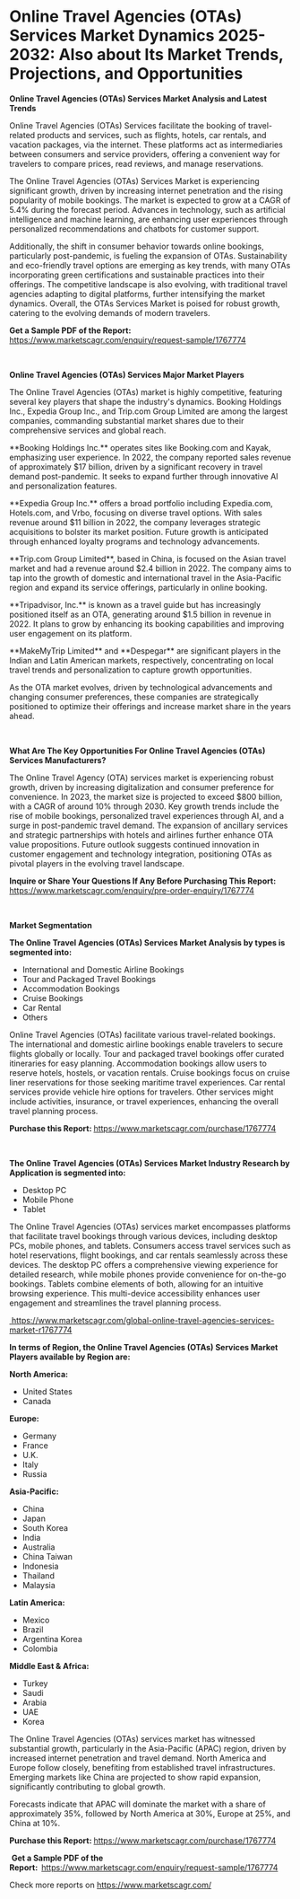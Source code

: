 <p><h1>Online Travel Agencies (OTAs) Services Market Dynamics 2025-2032: Also about Its Market Trends, Projections, and Opportunities</h1></p><p><strong>Online Travel Agencies (OTAs) Services Market Analysis and Latest Trends</strong></p>
<p><p>Online Travel Agencies (OTAs) Services facilitate the booking of travel-related products and services, such as flights, hotels, car rentals, and vacation packages, via the internet. These platforms act as intermediaries between consumers and service providers, offering a convenient way for travelers to compare prices, read reviews, and manage reservations.</p><p>The Online Travel Agencies (OTAs) Services Market is experiencing significant growth, driven by increasing internet penetration and the rising popularity of mobile bookings. The market is expected to grow at a CAGR of 5.4% during the forecast period. Advances in technology, such as artificial intelligence and machine learning, are enhancing user experiences through personalized recommendations and chatbots for customer support.</p><p>Additionally, the shift in consumer behavior towards online bookings, particularly post-pandemic, is fueling the expansion of OTAs. Sustainability and eco-friendly travel options are emerging as key trends, with many OTAs incorporating green certifications and sustainable practices into their offerings. The competitive landscape is also evolving, with traditional travel agencies adapting to digital platforms, further intensifying the market dynamics. Overall, the OTAs Services Market is poised for robust growth, catering to the evolving demands of modern travelers.</p></p>
<p><strong>Get a Sample PDF of the Report:&nbsp;</strong> <a href="https://www.marketscagr.com/enquiry/request-sample/1767774?utm_campaign=2648&utm_medium=2&utm_source=Github&utm_content=ia&utm_term=11032025&utm_id=online-travel-agencies-otas-services">https://www.marketscagr.com/enquiry/request-sample/1767774</a></p>
<p>&nbsp;</p>
<p><strong>Online Travel Agencies (OTAs) Services Major Market Players</strong></p>
<p><p>The Online Travel Agencies (OTAs) market is highly competitive, featuring several key players that shape the industry's dynamics. Booking Holdings Inc., Expedia Group Inc., and Trip.com Group Limited are among the largest companies, commanding substantial market shares due to their comprehensive services and global reach.</p><p>**Booking Holdings Inc.** operates sites like Booking.com and Kayak, emphasizing user experience. In 2022, the company reported sales revenue of approximately $17 billion, driven by a significant recovery in travel demand post-pandemic. It seeks to expand further through innovative AI and personalization features.</p><p>**Expedia Group Inc.** offers a broad portfolio including Expedia.com, Hotels.com, and Vrbo, focusing on diverse travel options. With sales revenue around $11 billion in 2022, the company leverages strategic acquisitions to bolster its market position. Future growth is anticipated through enhanced loyalty programs and technology advancements.</p><p>**Trip.com Group Limited**, based in China, is focused on the Asian travel market and had a revenue around $2.4 billion in 2022. The company aims to tap into the growth of domestic and international travel in the Asia-Pacific region and expand its service offerings, particularly in online booking.</p><p>**Tripadvisor, Inc.** is known as a travel guide but has increasingly positioned itself as an OTA, generating around $1.5 billion in revenue in 2022. It plans to grow by enhancing its booking capabilities and improving user engagement on its platform.</p><p>**MakeMyTrip Limited** and **Despegar** are significant players in the Indian and Latin American markets, respectively, concentrating on local travel trends and personalization to capture growth opportunities.</p><p>As the OTA market evolves, driven by technological advancements and changing consumer preferences, these companies are strategically positioned to optimize their offerings and increase market share in the years ahead.</p></p>
<p>&nbsp;</p>
<p><strong>What Are The Key Opportunities For Online Travel Agencies (OTAs) Services Manufacturers?</strong></p>
<p><p>The Online Travel Agency (OTA) services market is experiencing robust growth, driven by increasing digitalization and consumer preference for convenience. In 2023, the market size is projected to exceed $800 billion, with a CAGR of around 10% through 2030. Key growth trends include the rise of mobile bookings, personalized travel experiences through AI, and a surge in post-pandemic travel demand. The expansion of ancillary services and strategic partnerships with hotels and airlines further enhance OTA value propositions. Future outlook suggests continued innovation in customer engagement and technology integration, positioning OTAs as pivotal players in the evolving travel landscape.</p></p>
<p><strong>Inquire or Share Your Questions If Any Before Purchasing This Report:</strong> <a href="https://www.marketscagr.com/enquiry/pre-order-enquiry/1767774?utm_campaign=2648&utm_medium=2&utm_source=Github&utm_content=ia&utm_term=11032025&utm_id=online-travel-agencies-otas-services">https://www.marketscagr.com/enquiry/pre-order-enquiry/1767774</a></p>
<p>&nbsp;</p>
<p><strong>Market Segmentation</strong></p>
<p><strong>The Online Travel Agencies (OTAs) Services Market Analysis by types is segmented into:</strong></p>
<p><ul><li>International and Domestic Airline Bookings</li><li>Tour and Packaged Travel Bookings</li><li>Accommodation Bookings</li><li>Cruise Bookings</li><li>Car Rental</li><li>Others</li></ul></p>
<p><p>Online Travel Agencies (OTAs) facilitate various travel-related bookings. The international and domestic airline bookings enable travelers to secure flights globally or locally. Tour and packaged travel bookings offer curated itineraries for easy planning. Accommodation bookings allow users to reserve hotels, hostels, or vacation rentals. Cruise bookings focus on cruise liner reservations for those seeking maritime travel experiences. Car rental services provide vehicle hire options for travelers. Other services might include activities, insurance, or travel experiences, enhancing the overall travel planning process.</p></p>
<p><strong>Purchase this Report:&nbsp;</strong><a href="https://www.marketscagr.com/purchase/1767774?utm_campaign=2648&utm_medium=2&utm_source=Github&utm_content=ia&utm_term=11032025&utm_id=online-travel-agencies-otas-services">https://www.marketscagr.com/purchase/1767774</a></p>
<p>&nbsp;</p>
<p><strong>The Online Travel Agencies (OTAs) Services Market Industry Research by Application is segmented into:</strong></p>
<p><ul><li>Desktop PC</li><li>Mobile Phone</li><li>Tablet</li></ul></p>
<p><p>The Online Travel Agencies (OTAs) services market encompasses platforms that facilitate travel bookings through various devices, including desktop PCs, mobile phones, and tablets. Consumers access travel services such as hotel reservations, flight bookings, and car rentals seamlessly across these devices. The desktop PC offers a comprehensive viewing experience for detailed research, while mobile phones provide convenience for on-the-go bookings. Tablets combine elements of both, allowing for an intuitive browsing experience. This multi-device accessibility enhances user engagement and streamlines the travel planning process.</p></p>
<p><a href="https://www.marketscagr.com/global-online-travel-agencies-services-market-r1767774?utm_campaign=2648&utm_medium=2&utm_source=Github&utm_content=ia&utm_term=11032025&utm_id=online-travel-agencies-otas-services">&nbsp;https://www.marketscagr.com/global-online-travel-agencies-services-market-r1767774</a></p>
<p><strong>In terms of Region, the Online Travel Agencies (OTAs) Services Market Players available by Region are:</strong></p>
<p>
    <p> <strong> North America: </strong>
        <ul>
            <li>United States</li>
            <li>Canada</li>
        </ul>
        </p> 
    <p> <strong> Europe: </strong>
        <ul>
            <li>Germany</li>
            <li>France</li>
            <li>U.K.</li>
            <li>Italy</li>
            <li>Russia</li>
        </ul>
        </p> 
    <p> <strong> Asia-Pacific: </strong>
        <ul>
            <li>China</li>
            <li>Japan</li>
            <li>South Korea</li>
            <li>India</li>
            <li>Australia</li>
            <li>China Taiwan</li>
            <li>Indonesia</li>
            <li>Thailand</li>
            <li>Malaysia</li>
        </ul>
        </p> 
    <p> <strong> Latin America: </strong>
        <ul>
            <li>Mexico</li>
            <li>Brazil</li>
            <li>Argentina Korea</li>
            <li>Colombia</li>
        </ul>
        </p> 
    <p> <strong> Middle East & Africa: </strong>
        <ul>
            <li>Turkey</li>
            <li>Saudi</li>
            <li>Arabia</li>
            <li>UAE</li>
            <li>Korea</li>
        </ul>
    </p>
    </p>
<p><p>The Online Travel Agencies (OTAs) services market has witnessed substantial growth, particularly in the Asia-Pacific (APAC) region, driven by increased internet penetration and travel demand. North America and Europe follow closely, benefiting from established travel infrastructures. Emerging markets like China are projected to show rapid expansion, significantly contributing to global growth. </p><p>Forecasts indicate that APAC will dominate the market with a share of approximately 35%, followed by North America at 30%, Europe at 25%, and China at 10%.</p></p>
<p><strong>Purchase this Report: </strong><a href="https://www.marketscagr.com/purchase/1767774?utm_campaign=2648&utm_medium=2&utm_source=Github&utm_content=ia&utm_term=11032025&utm_id=online-travel-agencies-otas-services">https://www.marketscagr.com/purchase/1767774</a></p>
<p>&nbsp;<strong>Get a Sample PDF of the Report:&nbsp;&nbsp;</strong><a href="https://www.marketscagr.com/enquiry/request-sample/1767774?utm_campaign=2648&utm_medium=2&utm_source=Github&utm_content=ia&utm_term=11032025&utm_id=online-travel-agencies-otas-services">https://www.marketscagr.com/enquiry/request-sample/1767774</a></p>
<p><strong></strong></p>
<p>Check more reports on <a href="https://www.marketscagr.com/?utm_campaign=2648&utm_medium=2&utm_source=Github&utm_content=ia&utm_term=11032025&utm_id=online-travel-agencies-otas-services">https://www.marketscagr.com/</a></p>